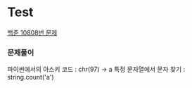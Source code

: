 # Test
[백준 10808번 문제](https://www.acmicpc.net/problem/10808)

### 문제풀이

파이썬에서의 아스키 코드 : chr(97) -> a
특정 문자열에서 문자 찾기 : string.count('a')
